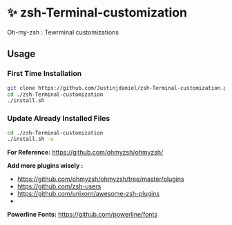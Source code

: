 # ✨ zsh-Terminal-customization
Oh-my-zsh : Tewrminal customizations 

## Usage
### First Time Installation
````zsh
git clone https://github.com/Justinjdaniel/zsh-Terminal-customization.git
cd ./zsh-Terminal-customization
./install.sh
````

### Update Already Installed Files
````zsh
cd ./zsh-Terminal-customization
./install.sh -u
````

**For Reference:** https://github.com/ohmyzsh/ohmyzsh/

**Add more plugins wisely :**
- https://github.com/ohmyzsh/ohmyzsh/tree/master/plugins
- https://github.com/zsh-users
- https://github.com/unixorn/awesome-zsh-plugins
- 
**Powerline Fonts:** https://github.com/powerline/fonts